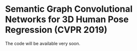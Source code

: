 # Semantic Graph Convolutional Networks for 3D Human Pose Regression (CVPR 2019)

The code will be available very soon.
